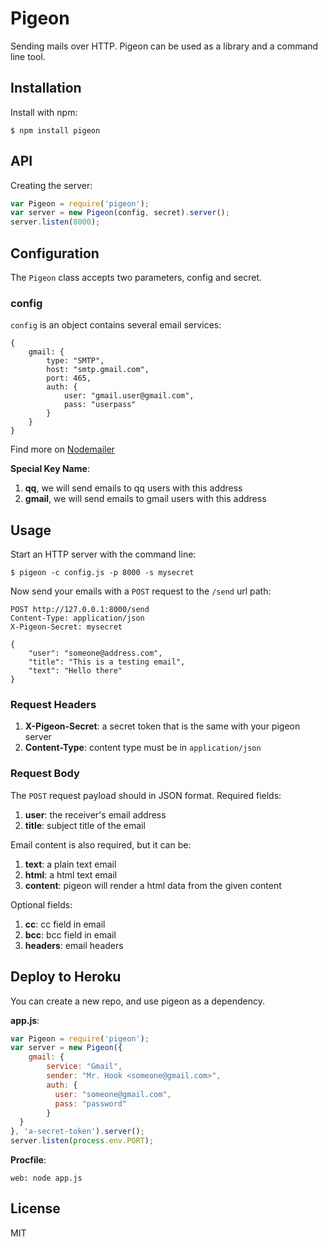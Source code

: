# Pigeon

Sending mails over HTTP. Pigeon can be used as a library and a command line tool.

## Installation

Install with npm:

    $ npm install pigeon

## API

Creating the server:

```js
var Pigeon = require('pigeon');
var server = new Pigeon(config, secret).server();
server.listen(8000);
```

## Configuration

The `Pigeon` class accepts two parameters, config and secret.

### config

`config` is an object contains several email services:

```
{
    gmail: {
        type: "SMTP",
        host: "smtp.gmail.com",
        port: 465,
        auth: {
            user: "gmail.user@gmail.com",
            pass: "userpass"
        }
    }
}
```

Find more on [Nodemailer](https://github.com/andris9/Nodemailer#setting-up-smtp)

**Special Key Name**:

1. **qq**, we will send emails to qq users with this address
2. **gmail**, we will send emails to gmail users with this address

## Usage

Start an HTTP server with the command line:

    $ pigeon -c config.js -p 8000 -s mysecret

Now send your emails with a `POST` request to the `/send` url path:

    POST http://127.0.0.1:8000/send
    Content-Type: application/json
    X-Pigeon-Secret: mysecret

    {
        "user": "someone@address.com",
        "title": "This is a testing email",
        "text": "Hello there"
    }

### Request Headers

1. **X-Pigeon-Secret**: a secret token that is the same with your pigeon server
2. **Content-Type**: content type must be in `application/json`

### Request Body

The `POST` request payload should in JSON format. Required fields:

1. **user**: the receiver's email address
2. **title**: subject title of the email

Email content is also required, but it can be:

1. **text**: a plain text email
2. **html**: a html text email
3. **content**: pigeon will render a html data from the given content

Optional fields:

1. **cc**: cc field in email
2. **bcc**: bcc field in email
3. **headers**: email headers


## Deploy to Heroku

You can create a new repo, and use pigeon as a dependency.

**app.js**:

```js
var Pigeon = require('pigeon');
var server = new Pigeon({
    gmail: {
        service: "Gmail",
        sender: "Mr. Hook <someone@gmail.com>",
        auth: {
          user: "someone@gmail.com",
          pass: "password"
        }
  }
}, 'a-secret-token').server();
server.listen(process.env.PORT);
```

**Procfile**:

```
web: node app.js
```

## License

MIT
